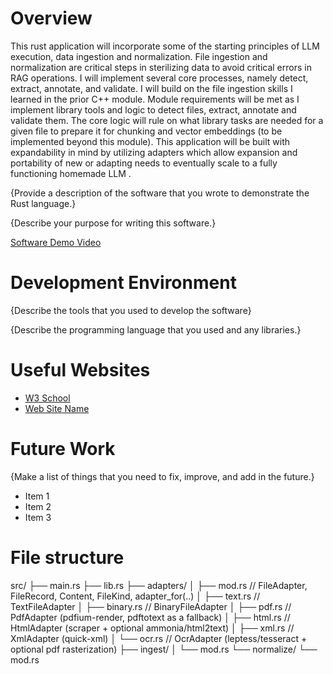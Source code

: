 # Overview

This rust application will incorporate some of the starting principles of LLM execution, data ingestion and normalization.  File ingestion and normalization are critical steps in sterilizing data to avoid critical errors in RAG operations. I will implement several core processes, namely detect, extract, annotate, and validate.  I will build on the file ingestion skills I learned in the prior C++ module.  Module requirements will be met as I implement library tools and logic to detect files, extract, annotate and validate them. The core logic will rule on what library tasks are needed for a given file to prepare it for chunking and vector embeddings (to be implemented beyond this module).  This application will be built with expandability in mind by utilizing adapters which allow expansion and portability of new or adapting needs to eventually scale to a fully functioning homemade LLM .

{Provide a description of the software that you wrote to demonstrate the Rust language.}

{Describe your purpose for writing this software.}

[Software Demo Video](http://youtube.link.goes.here)

# Development Environment

{Describe the tools that you used to develop the software}

{Describe the programming language that you used and any libraries.}

# Useful Websites

- [W3 School](http://url.link.goes.here)
- [Web Site Name](http://url.link.goes.here)

# Future Work

{Make a list of things that you need to fix, improve, and add in the future.}

- Item 1
- Item 2
- Item 3



# File structure
src/
├── main.rs
├── lib.rs
├── adapters/
│   ├── mod.rs              // FileAdapter, FileRecord, Content, FileKind, adapter_for(..)
│   ├── text.rs             // TextFileAdapter
│   ├── binary.rs           // BinaryFileAdapter
│   ├── pdf.rs              // PdfAdapter (pdfium-render, pdftotext as a fallback)
│   ├── html.rs             // HtmlAdapter (scraper + optional ammonia/html2text)
│   ├── xml.rs              // XmlAdapter (quick-xml)
│   └── ocr.rs              // OcrAdapter (leptess/tesseract + optional pdf rasterization)
├── ingest/
│   └── mod.rs
└── normalize/
    └── mod.rs